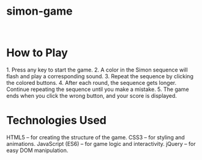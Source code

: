 ﻿<h1>simon-game </h1></br>
<h1>How to Play </h1>
1. Press any key to start the game.
2. A color in the Simon sequence will flash and play a corresponding sound.
3. Repeat the sequence by clicking the colored buttons.
4. After each round, the sequence gets longer. Continue repeating the sequence until you make a mistake.
5. The game ends when you click the wrong button, and your score is displayed.
</br>
<h1> Technologies Used</h1>
HTML5 – for creating the structure of the game.
CSS3 – for styling and animations.
JavaScript (ES6) – for game logic and interactivity.
jQuery – for easy DOM manipulation.
